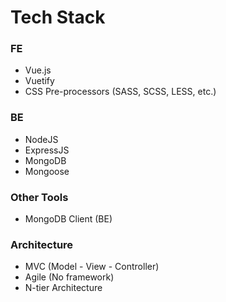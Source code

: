 # Tech Stack

### FE
- Vue.js
- Vuetify
- CSS Pre-processors (SASS, SCSS, LESS, etc.)

### BE
- NodeJS
- ExpressJS
- MongoDB
- Mongoose

### Other Tools
- MongoDB Client (BE)

### Architecture
- MVC (Model - View - Controller)
- Agile (No framework)
- N-tier Architecture
